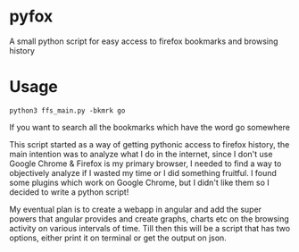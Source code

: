 # pyfox
A small python script for easy access to firefox bookmarks and browsing history

Usage
=======

`python3 ffs_main.py -bkmrk go`

If you want to search all the bookmarks which have the word go somewhere

This script started as a way of getting pythonic access to firefox history, the main intention was to analyze what I do in the internet, since I don't use Google Chrome & Firefox is my primary browser, I needed to find a way to objectively analyze if I wasted my time or I did something fruitful. I found some plugins which work on Google Chrome, but I didn't like them so I decided to write a python script!

My eventual plan is to create a webapp in angular and add the super powers that angular provides and create graphs, charts etc on the browsing activity on various intervals of time. Till then this will be a script that has two options, either print it on terminal or get the output on json.
